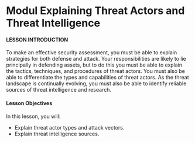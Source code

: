 # Modul Explaining Threat Actors and Threat Intelligence

#### LESSON INTRODUCTION

To make an effective security assessment, you must be able to explain strategies for both defense and attack. Your responsibilities are likely to lie principally in defending assets, but to do this you must be able to explain the tactics, techniques, and procedures of threat actors. You must also be able to differentiate the types and capabilities of threat actors. As the threat landscape is continually evolving, you must also be able to identify reliable sources of threat intelligence and research.

#### Lesson Objectives

In this lesson, you will:

-   Explain threat actor types and attack vectors.
-   Explain threat intelligence sources.